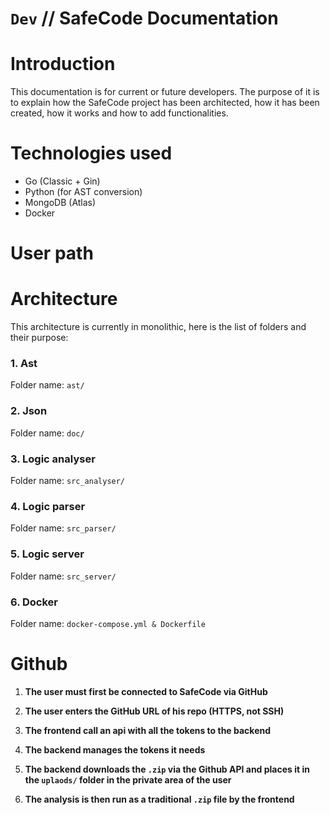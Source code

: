 # `Dev` // SafeCode Documentation

# Introduction
This documentation is for current or future developers. The purpose of it is to explain how the SafeCode project has been architected, how it has been created, how it works and how to add functionalities.

# Technologies used
- Go (Classic + Gin)
- Python (for AST conversion)
- MongoDB (Atlas)
- Docker

# User path


# Architecture
This architecture is currently in monolithic, here is the list of folders and their purpose:<br>


### 1. Ast
Folder name: `ast/`

### 2. Json
Folder name: `doc/`

### 3. Logic analyser
Folder name: `src_analyser/`

### 4. Logic parser
Folder name: `src_parser/`

### 5. Logic server
Folder name: `src_server/`

### 6. Docker
Folder name: `docker-compose.yml & Dockerfile`

# Github
1. **The user must first be connected to SafeCode via GitHub**

2. **The user enters the GitHub URL of his repo (HTTPS, not SSH)**

3. **The frontend call an api with all the tokens to the backend**

4. **The backend manages the tokens it needs**

5. **The backend downloads the `.zip` via the Github API and places it in the `uplaods/` folder in the private area of the user**

6. **The analysis is then run as a traditional `.zip` file by the frontend**
